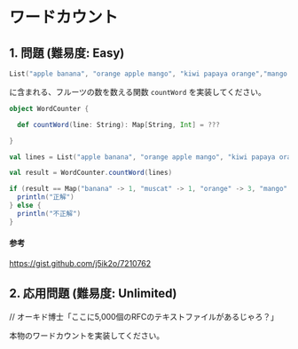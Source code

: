 # ワードカウント

## 1. 問題 (難易度: Easy)

```scala
List("apple banana", "orange apple mango", "kiwi papaya orange","mango orange muscat apple")
```

に含まれる、フルーツの数を数える関数 `countWord` を実装してください。

```scala
object WordCounter {

  def countWord(line: String): Map[String, Int] = ???

}
```


```scala
val lines = List("apple banana", "orange apple mango", "kiwi papaya orange","mango orange muscat apple")

val result = WordCounter.countWord(lines)

if (result == Map("banana" -> 1, "muscat" -> 1, "orange" -> 3, "mango" -> 2, "apple" -> 3, "kiwi" -> 1, "papaya" -> 1)) {
  println("正解")
} else {
  println("不正解")
}
```


#### 参考

https://gist.github.com/j5ik2o/7210762


## 2. 応用問題 (難易度: Unlimited)

// オーキド博士「ここに5,000個のRFCのテキストファイルがあるじゃろ？」

本物のワードカウントを実装してください。


